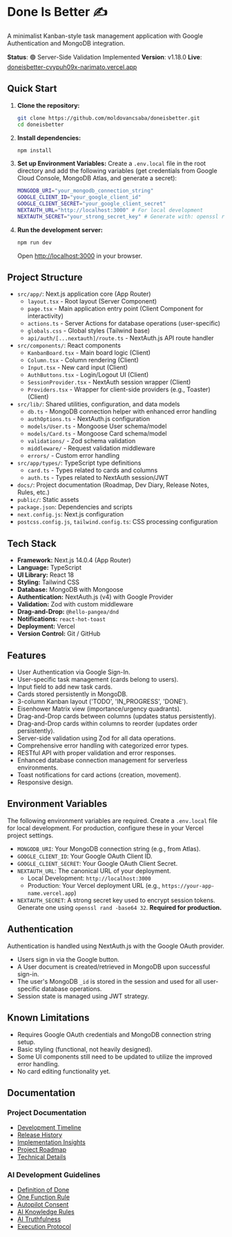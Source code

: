 # Done Is Better ✍️

A minimalist Kanban-style task management application with Google Authentication and MongoDB integration.

**Status**: 🟢 Server-Side Validation Implemented
**Version**: v1.18.0
**Live**: [doneisbetter-cvypuh09x-narimato.vercel.app](https://doneisbetter-cvypuh09x-narimato.vercel.app)

## Quick Start

1.  **Clone the repository:**
    ```bash
    git clone https://github.com/moldovancsaba/doneisbetter.git
    cd doneisbetter
    ```
2.  **Install dependencies:**
    ```bash
    npm install
    ```
3.  **Set up Environment Variables:**
    Create a `.env.local` file in the root directory and add the following variables (get credentials from Google Cloud Console, MongoDB Atlas, and generate a secret):
    ```bash
    MONGODB_URI="your_mongodb_connection_string"
    GOOGLE_CLIENT_ID="your_google_client_id"
    GOOGLE_CLIENT_SECRET="your_google_client_secret"
    NEXTAUTH_URL="http://localhost:3000" # For local development
    NEXTAUTH_SECRET="your_strong_secret_key" # Generate with: openssl rand -base64 32
    ```
4.  **Run the development server:**
    ```bash
    npm run dev
    ```
    Open [http://localhost:3000](http://localhost:3000) in your browser.

## Project Structure

-   `src/app/`: Next.js application core (App Router)
    -   `layout.tsx` - Root layout (Server Component)
    -   `page.tsx` - Main application entry point (Client Component for interactivity)
    -   `actions.ts` - Server Actions for database operations (user-specific)
    -   `globals.css` - Global styles (Tailwind base)
    -   `api/auth/[...nextauth]/route.ts` - NextAuth.js API route handler
-   `src/components/`: React components
    -   `KanbanBoard.tsx` - Main board logic (Client)
    -   `Column.tsx` - Column rendering (Client)
    -   `Input.tsx` - New card input (Client)
    -   `AuthButtons.tsx` - Login/Logout UI (Client)
    -   `SessionProvider.tsx` - NextAuth session wrapper (Client)
    -   `Providers.tsx` - Wrapper for client-side providers (e.g., Toaster) (Client)
-   `src/lib/`: Shared utilities, configuration, and data models
    -   `db.ts` - MongoDB connection helper with enhanced error handling
    -   `authOptions.ts` - NextAuth.js configuration
    -   `models/User.ts` - Mongoose User schema/model
    -   `models/Card.ts` - Mongoose Card schema/model
    -   `validations/` - Zod schema validation
    -   `middleware/` - Request validation middleware
    -   `errors/` - Custom error handling
-   `src/app/types/`: TypeScript type definitions
    -   `card.ts` - Types related to cards and columns
    -   `auth.ts` - Types related to NextAuth session/JWT
-   `docs/`: Project documentation (Roadmap, Dev Diary, Release Notes, Rules, etc.)
-   `public/`: Static assets
-   `package.json`: Dependencies and scripts
-   `next.config.js`: Next.js configuration
-   `postcss.config.js`, `tailwind.config.ts`: CSS processing configuration

## Tech Stack

-   **Framework:** Next.js 14.0.4 (App Router)
-   **Language:** TypeScript
-   **UI Library:** React 18
-   **Styling:** Tailwind CSS
-   **Database:** MongoDB with Mongoose
-   **Authentication:** NextAuth.js (v4) with Google Provider
-   **Validation:** Zod with custom middleware
-   **Drag-and-Drop:** `@hello-pangea/dnd`
-   **Notifications:** `react-hot-toast`
-   **Deployment:** Vercel
-   **Version Control:** Git / GitHub

## Features

-   User Authentication via Google Sign-In.
-   User-specific task management (cards belong to users).
-   Input field to add new task cards.
-   Cards stored persistently in MongoDB.
-   3-column Kanban layout ('TODO', 'IN_PROGRESS', 'DONE').
-   Eisenhower Matrix view (importance/urgency quadrants).
-   Drag-and-Drop cards between columns (updates status persistently).
-   Drag-and-Drop cards within columns to reorder (updates order persistently).
-   Server-side validation using Zod for all data operations.
-   Comprehensive error handling with categorized error types.
-   RESTful API with proper validation and error responses.
-   Enhanced database connection management for serverless environments.
-   Toast notifications for card actions (creation, movement).
-   Responsive design.

## Environment Variables

The following environment variables are required. Create a `.env.local` file for local development. For production, configure these in your Vercel project settings.

-   `MONGODB_URI`: Your MongoDB connection string (e.g., from Atlas).
-   `GOOGLE_CLIENT_ID`: Your Google OAuth Client ID.
-   `GOOGLE_CLIENT_SECRET`: Your Google OAuth Client Secret.
-   `NEXTAUTH_URL`: The canonical URL of your deployment.
    -   Local Development: `http://localhost:3000`
    -   Production: Your Vercel deployment URL (e.g., `https://your-app-name.vercel.app`)
-   `NEXTAUTH_SECRET`: A strong secret key used to encrypt session tokens. Generate one using `openssl rand -base64 32`. **Required for production.**

## Authentication

Authentication is handled using NextAuth.js with the Google OAuth provider.
-   Users sign in via the Google button.
-   A User document is created/retrieved in MongoDB upon successful sign-in.
-   The user's MongoDB `_id` is stored in the session and used for all user-specific database operations.
-   Session state is managed using JWT strategy.

## Known Limitations

-   Requires Google OAuth credentials and MongoDB connection string setup.
-   Basic styling (functional, not heavily designed).
-   Some UI components still need to be updated to utilize the improved error handling.
-   No card editing functionality yet.

## Documentation

### Project Documentation
- [Development Timeline](docs/05_50FirstDates.MD)
- [Release History](docs/04_releasenotes.MD)
- [Implementation Insights](docs/03_lessonslearned.MD)
- [Project Roadmap](docs/01_roadmap.MD)
- [Technical Details](docs/06_technology.MD)

### AI Development Guidelines
- [Definition of Done](docs/07_Definition_of_Done_AI_Warp.MD)
- [One Function Rule](docs/08_One_Function_At_A_Time_Rule.MD)
- [Autopilot Consent](docs/09_Autopilot_Consent_Project_Access.MD)
- [AI Knowledge Rules](docs/10_AI_Knowledge_Rules.MD)
- [AI Truthfulness](docs/11_AI_Truthfulness_and_Verification.MD)
- [Execution Protocol](docs/12_AI_Execution_Protocol.MD)
